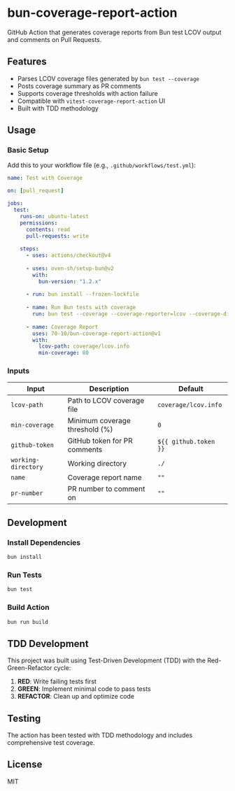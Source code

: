 # bun-coverage-report-action

GitHub Action that generates coverage reports from Bun test LCOV output and comments on Pull Requests.

## Features

- Parses LCOV coverage files generated by `bun test --coverage`
- Posts coverage summary as PR comments
- Supports coverage thresholds with action failure
- Compatible with `vitest-coverage-report-action` UI
- Built with TDD methodology

## Usage

### Basic Setup

Add this to your workflow file (e.g., `.github/workflows/test.yml`):

```yaml
name: Test with Coverage

on: [pull_request]

jobs:
  test:
    runs-on: ubuntu-latest
    permissions:
      contents: read
      pull-requests: write
    
    steps:
      - uses: actions/checkout@v4
      
      - uses: oven-sh/setup-bun@v2
        with:
          bun-version: "1.2.x"
      
      - run: bun install --frozen-lockfile
      
      - name: Run Bun tests with coverage
        run: bun test --coverage --coverage-reporter=lcov --coverage-dir=coverage
      
      - name: Coverage Report
        uses: 70-10/bun-coverage-report-action@v1
        with:
          lcov-path: coverage/lcov.info
          min-coverage: 80
```

### Inputs

| Input | Description | Default |
|-------|-------------|---------|
| `lcov-path` | Path to LCOV coverage file | `coverage/lcov.info` |
| `min-coverage` | Minimum coverage threshold (%) | `0` |
| `github-token` | GitHub token for PR comments | `${{ github.token }}` |
| `working-directory` | Working directory | `./` |
| `name` | Coverage report name | `""` |
| `pr-number` | PR number to comment on | `""` |

## Development

### Install Dependencies

```bash
bun install
```

### Run Tests

```bash
bun test
```

### Build Action

```bash
bun run build
```

## TDD Development

This project was built using Test-Driven Development (TDD) with the Red-Green-Refactor cycle:

1. **RED**: Write failing tests first
2. **GREEN**: Implement minimal code to pass tests  
3. **REFACTOR**: Clean up and optimize code

## Testing

The action has been tested with TDD methodology and includes comprehensive test coverage.

## License

MIT
